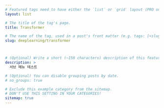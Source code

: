 ```yaml
---
# Featured tags need to have either the `list` or `grid` layout (PRO only).
layout: list

# The title of the tag's page.
title: Transformer

# The name of the tag, used in a post's front matter (e.g. tags: [<slug>]).
slug: deeplearning/transformer



# (Optional) Write a short (~150 characters) description of this featured tag.
description: >
  서브 메뉴 테스트

# (Optional) You can disable grouping posts by date.
# no_groups: true

# Exclude this example category from the sitemap.
# DON'T USE THIS SETTING IN YOUR CATEGORIES!
sitemap: true
---
```

